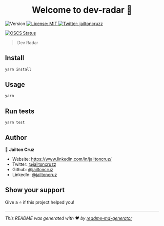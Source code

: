 <h1 align="center">Welcome to dev-radar 👋</h1>
<p>
  <img alt="Version" src="https://img.shields.io/badge/version-1.0.0-blue.svg?cacheSeconds=2592000" />
  <a href="#" target="_blank">
    <img alt="License: MIT" src="https://img.shields.io/badge/License-MIT-yellow.svg" />
  </a>
  <a href="https://twitter.com/jailtoncruzz" target="_blank">
    <img alt="Twitter: jailtoncruzz" src="https://img.shields.io/twitter/follow/jailtoncruzz.svg?style=social" />
  </a>

[![OSCS Status](https://www.oscs1024.com/platform/badge/jailtoncruz/dev-radar.svg?size=small)](https://www.oscs1024.com/project/jailtoncruz/dev-radar?ref=badge_small)

</p>

> Dev Radar

## Install

```sh
yarn install
```

## Usage

```sh
yarn
```

## Run tests

```sh
yarn test
```

## Author

👤 **Jailton Cruz**

- Website: https://www.linkedin.com/in/jailtoncruz/
- Twitter: [@jailtoncruzz](https://twitter.com/jailtoncruzz)
- Github: [@jailtoncruz](https://github.com/jailtoncruz)
- LinkedIn: [@jailtoncruz](https://linkedin.com/in/jailtoncruz)

## Show your support

Give a ⭐️ if this project helped you!

---

_This README was generated with ❤️ by
[readme-md-generator](https://github.com/kefranabg/readme-md-generator)_
